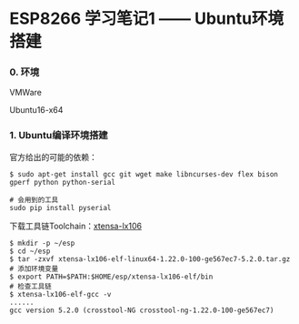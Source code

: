 # ESP8266 学习笔记1 —— Ubuntu环境搭建

### 0. 环境

VMWare

Ubuntu16-x64

### 1. Ubuntu编译环境搭建

官方给出的可能的依赖：

```shell
$ sudo apt-get install gcc git wget make libncurses-dev flex bison gperf python python-serial

# 会用到的工具
sudo pip install pyserial
```

下载工具链Toolchain：[xtensa-lx106](https://dl.espressif.com/dl/xtensa-lx106-elf-linux64-1.22.0-100-ge567ec7-5.2.0.tar.gz)

```
$ mkdir -p ~/esp
$ cd ~/esp
$ tar -zxvf xtensa-lx106-elf-linux64-1.22.0-100-ge567ec7-5.2.0.tar.gz
# 添加环境变量
$ export PATH=$PATH:$HOME/esp/xtensa-lx106-elf/bin
# 检查工具链
$ xtensa-lx106-elf-gcc -v
......
gcc version 5.2.0 (crosstool-NG crosstool-ng-1.22.0-100-ge567ec7)
```

